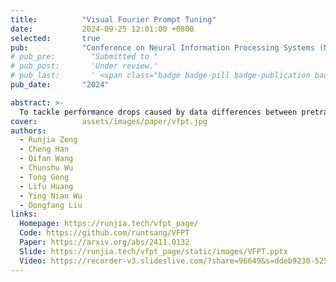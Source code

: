 ```yaml
---
title:          "Visual Fourier Prompt Tuning"
date:           2024-09-25 12:01:00 +0800
selected:       true
pub:            "Conference on Neural Information Processing Systems (NeurIPS)"
# pub_pre:        "Submitted to "
# pub_post:       'Under review.'
# pub_last:       ' <span class="badge badge-pill badge-publication badge-success">Spotlight</span>'
pub_date:       "2024"

abstract: >-
  To tackle performance drops caused by data differences between pretraining and finetuning, we propose Visual Fourier Prompt Tuning (VFPT), which leverages the Fast Fourier Transform to combine spatial and frequency domain information, achieving better results with fewer parameters.
cover:          assets/images/paper/vfpt.jpg
authors:
  - Runjia Zeng
  - Cheng Han
  - Qifan Wang
  - Chunshu Wu
  - Tong Geng
  - Lifu Huang
  - Ying Nian Wu
  - Dongfang Liu
links:
  Homepage: https://runjia.tech/vfpt_page/
  Code: https://github.com/runtsang/VFPT
  Paper: https://arxiv.org/abs/2411.0132
  Slide: https://runjia.tech/vfpt_page/static/images/VFPT.pptx
  Video: https://recorder-v3.slideslive.com/?share=96649&s=ddeb9230-5258-4ce1-bcad-092710eb580f
---
```

